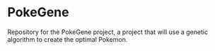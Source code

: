 # PokeGene
Repository for the PokeGene project, a project that will use a genetic algorithm to create the optimal Pokemon.

